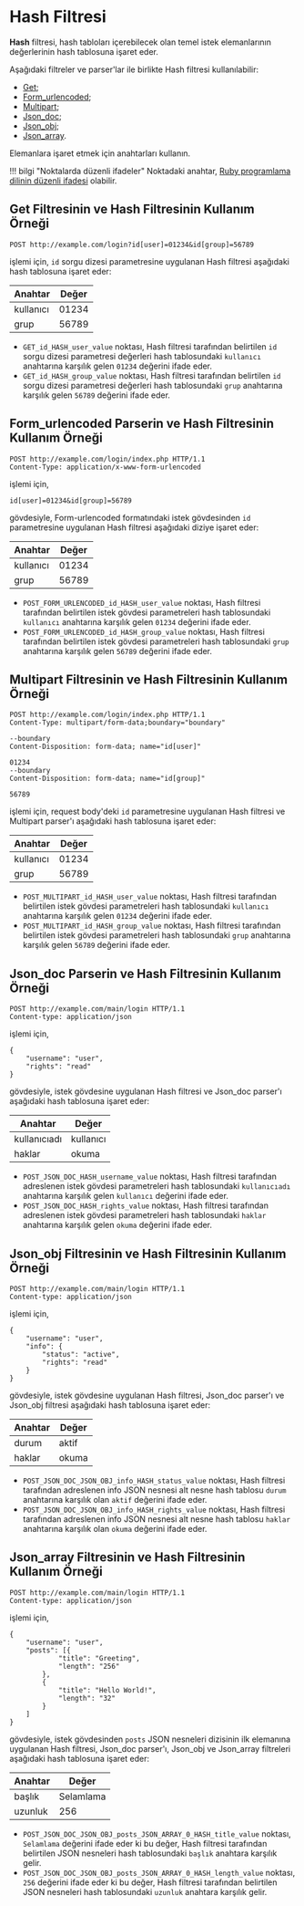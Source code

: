[link-ruby]:        http://ruby-doc.org/core-2.6.1/doc/regexp_rdoc.html

[bağlantı1]:      #the-example-of-using-the-get-filter-and-the-hash-filter
[bağlantı2]:      #the-example-of-using-the-form_urlencoded-parser-with-the-hash-filter
[bağlantı3]:      #the-example-of-using-the-multipart-filter-and-the-hash-filter
[bağlantı4]:      #the-example-of-using-the-jsondoc-parser-and-the-hash-filter
[bağlantı5]:      #the-example-of-using-the-json_obj-filter-and-the-hash-filter
[bağlantı6]:      #the-example-of-using-the-jsonarray-filter-and-the-hash-filter


# Hash Filtresi

**Hash** filtresi, hash tabloları içerebilecek olan temel istek elemanlarının değerlerinin hash tablosuna işaret eder.

Aşağıdaki filtreler ve parser'lar ile birlikte Hash filtresi kullanılabilir:
* [Get][bağlantı1];
* [Form_urlencoded][bağlantı2];
* [Multipart][bağlantı3];
* [Json_doc][bağlantı4];
* [Json_obj][bağlantı5];
* [Json_array][bağlantı6].

Elemanlara işaret etmek için anahtarları kullanın.

!!! bilgi "Noktalarda düzenli ifadeler"
    Noktadaki anahtar, [Ruby programlama dilinin düzenli ifadesi][link-ruby] olabilir.  

## Get Filtresinin ve Hash Filtresinin Kullanım Örneği

```
POST http://example.com/login?id[user]=01234&id[group]=56789 
```

işlemi için, `id` sorgu dizesi parametresine uygulanan Hash filtresi aşağıdaki hash tablosuna işaret eder:

| Anahtar   | Değer    |
|-------|----------|
| kullanıcı  | 01234    |
| grup | 56789    |

* `GET_id_HASH_user_value` noktası, Hash filtresi tarafından belirtilen `id` sorgu dizesi parametresi değerleri hash tablosundaki `kullanıcı` anahtarına karşılık gelen `01234` değerini ifade eder.
* `GET_id_HASH_group_value` noktası, Hash filtresi tarafından belirtilen `id` sorgu dizesi parametresi değerleri hash tablosundaki `grup` anahtarına karşılık gelen `56789` değerini ifade eder.


## Form_urlencoded Parserin ve Hash Filtresinin Kullanım Örneği

```
POST http://example.com/login/index.php HTTP/1.1
Content-Type: application/x-www-form-urlencoded
```

işlemi için,

```
id[user]=01234&id[group]=56789
```

gövdesiyle, Form-urlencoded formatındaki istek gövdesinden `id` parametresine uygulanan Hash filtresi aşağıdaki diziye işaret eder:

| Anahtar   | Değer    |
|-------|----------|
| kullanıcı  | 01234    |
| grup | 56789    |

* `POST_FORM_URLENCODED_id_HASH_user_value` noktası, Hash filtresi tarafından belirtilen istek gövdesi parametreleri hash tablosundaki `kullanıcı` anahtarına karşılık gelen `01234` değerini ifade eder.
* `POST_FORM_URLENCODED_id_HASH_group_value` noktası, Hash filtresi tarafından belirtilen istek gövdesi parametreleri hash tablosundaki `grup` anahtarına karşılık gelen `56789` değerini ifade eder.

## Multipart Filtresinin ve Hash Filtresinin Kullanım Örneği

```
POST http://example.com/login/index.php HTTP/1.1
Content-Type: multipart/form-data;boundary="boundary" 

--boundary 
Content-Disposition: form-data; name="id[user]" 

01234 
--boundary 
Content-Disposition: form-data; name="id[group]"

56789
```

işlemi için, request body'deki `id` parametresine uygulanan Hash filtresi ve Multipart parser'ı aşağıdaki hash tablosuna işaret eder:

| Anahtar   | Değer    |
|-------|----------|
| kullanıcı  | 01234    |
| grup | 56789    |

* `POST_MULTIPART_id_HASH_user_value` noktası, Hash filtresi tarafından belirtilen istek gövdesi parametreleri hash tablosundaki `kullanıcı` anahtarına karşılık gelen `01234` değerini ifade eder.
* `POST_MULTIPART_id_HASH_group_value` noktası, Hash filtresi tarafından belirtilen istek gövdesi parametreleri hash tablosundaki `grup` anahtarına karşılık gelen `56789` değerini ifade eder.

## Json_doc Parserin ve Hash Filtresinin Kullanım Örneği

```
POST http://example.com/main/login HTTP/1.1
Content-type: application/json
```

işlemi için,

```
{
    "username": "user",
    "rights": "read"
}
```

gövdesiyle, istek gövdesine uygulanan Hash filtresi ve Json_doc parser'ı aşağıdaki hash tablosuna işaret eder:

| Anahtar      | Değer    |
|----------|----------|
| kullanıcıadı | kullanıcı     |
| haklar   | okuma     |

* `POST_JSON_DOC_HASH_username_value` noktası, Hash filtresi tarafından adreslenen istek gövdesi parametreleri hash tablosundaki `kullanıcıadı` anahtarına karşılık gelen `kullanıcı` değerini ifade eder.
* `POST_JSON_DOC_HASH_rights_value` noktası, Hash filtresi tarafından adreslenen istek gövdesi parametreleri hash tablosundaki `haklar` anahtarına karşılık gelen `okuma` değerini ifade eder.

## Json_obj Filtresinin ve Hash Filtresinin Kullanım Örneği

```
POST http://example.com/main/login HTTP/1.1
Content-type: application/json
```

işlemi için,

```
{
    "username": "user",
    "info": {
        "status": "active",
        "rights": "read"
    }
}
```

gövdesiyle, istek gövdesine uygulanan Hash filtresi, Json_doc parser'ı ve Json_obj filtresi aşağıdaki hash tablosuna işaret eder:

| Anahtar    | Değer    |
|--------|----------|
| durum | aktif   |
| haklar | okuma     |

* `POST_JSON_DOC_JSON_OBJ_info_HASH_status_value` noktası, Hash filtresi tarafından adreslenen info JSON nesnesi alt nesne hash tablosu `durum` anahtarına karşılık olan `aktif` değerini ifade eder.
* `POST_JSON_DOC_JSON_OBJ_info_HASH_rights_value` noktası, Hash filtresi tarafından adreslenen info JSON nesnesi alt nesne hash tablosu `haklar` anahtarına karşılık olan `okuma` değerini ifade eder.

## Json_array Filtresinin ve Hash Filtresinin Kullanım Örneği

```
POST http://example.com/main/login HTTP/1.1
Content-type: application/json
```

işlemi için,

```
{
    "username": "user",
    "posts": [{
            "title": "Greeting",
            "length": "256"
        },
        {
            "title": "Hello World!",
            "length": "32"
        }
    ]
}
```

gövdesiyle, istek gövdesinden `posts` JSON nesneleri dizisinin ilk elemanına uygulanan Hash filtresi, Json_doc parser'ı, Json_obj ve Json_array filtreleri aşağıdaki hash tablosuna işaret eder:

| Anahtar    | Değer    |
|--------|----------|
| başlık  | Selamlama |
| uzunluk | 256      |

* `POST_JSON_DOC_JSON_OBJ_posts_JSON_ARRAY_0_HASH_title_value` noktası, `Selamlama` değerini ifade eder ki bu değer, Hash filtresi tarafından belirtilen JSON nesneleri hash tablosundaki `başlık` anahtara karşılık gelir.
* `POST_JSON_DOC_JSON_OBJ_posts_JSON_ARRAY_0_HASH_length_value` noktası, `256` değerini ifade eder ki bu değer, Hash filtresi tarafından belirtilen JSON nesneleri hash tablosundaki `uzunluk` anahtara karşılık gelir.